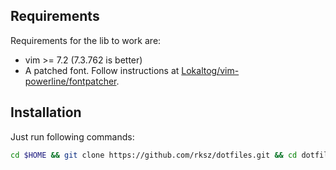 ## Requirements

  Requirements for the lib to work are:
  * vim >= 7.2 (7.3.762 is better)
  * A patched font. Follow instructions at [Lokaltog/vim-powerline/fontpatcher](https://github.com/Lokaltog/vim-powerline/tree/develop/fontpatcher).


## Installation

  Just run following commands:
  ```bash
  cd $HOME && git clone https://github.com/rksz/dotfiles.git && cd dotfiles && ./setup.sh
  ```


